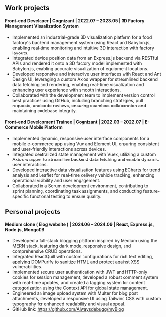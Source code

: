 ## Work projects

#### Front-end Developer | Cognizant | 2022.07 – 2023.05 | 3D Factory Management Visualization System
- Implemented an industrial-grade 3D visualization platform for a food factory's backend management system
using React and Babylon.js, enabling real-time monitoring and intuitive 3D interaction with factory layouts. 
- Integrated device position data from an Express.js backend via RESTful APIs and rendered it onto a 3D
factory model implemented with Babylon.js, enabling accurate visualization of equipment locations. 
- Developed responsive and interactive user interfaces with React and Ant Design UI, leveraging a custom
Axios wrapper for streamlined backend data fetching and rendering, enabling real-time visualization and
enhancing user experience with smooth interactions. 
- Collaborated with the development team to implement version control best practices using GitHub, including
branching strategies, pull requests, and code reviews, ensuring seamless collaboration and maintaining
codebase integrity. 

#### Front-end Development Trainee | Cognizant | 2022.03 – 2022.07 | E-Commerce Mobile Platform
- Implemented dynamic, responsive user interface components for a mobile e-commerce app using Vue and
Element UI, ensuring consistent and user-friendly interactions across devices. 
- Integrated centralized state management with Vuex, utilizing a custom Axios wrapper to streamline backend
data fetching and enable dynamic user interactions. 
- Developed interactive data visualization features using ECharts for trend analysis and Leaflet for real-time
delivery vehicle tracking, enhancing operational visibility and user engagement. 
- Collaborated in a Scrum development environment, contributing to sprint planning, coordinating task
assignments, and conducting feature-specific functional testing to ensure quality.

## Personal projects

#### Medium clone ( Blog website ) | 2024.06 – 2024.09 | React, Express.js, Node.js, MongoDB
- Developed a full-stack blogging platform inspired by Medium using the MERN stack, featuring dark
mode, responsive design, and comprehensive CRUD operations. 
- Integrated ReactQuill with custom configurations for rich text editing, applying DOMPurify to sanitize
HTML and protect against XSS vulnerabilities. 
- Implemented secure user authentication with JWT and HTTP-only cookies for session management, developed a robust comment system with real-time updates, and created a tagging system for content
categorization using the Context API for global state management. 
- Engineered an image upload system with Multer for blog post attachments, developed a responsive UI
using Tailwind CSS with custom typography for enhanced readability and visual appeal. 
- GitHub link: https://github.com/Alwaysdebugg/myBlog

